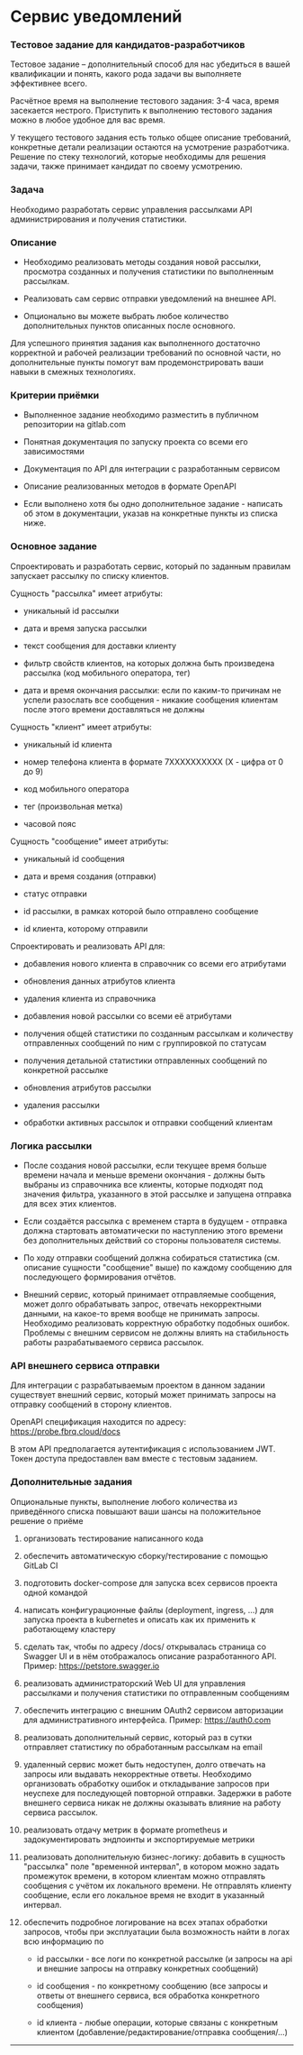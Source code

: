 # Сервис уведомлений

### Тестовое задание для кандидатов-разработчиков

Тестовое задание – дополнительный способ для нас убедиться в вашей квалификации и понять, какого рода задачи вы
выполняете эффективнее всего.

Расчётное время на выполнение тестового задания: 3-4 часа, время засекается нестрого. Приступить к выполнению тестового
задания можно в любое удобное для вас время.

У текущего тестового задания есть только общее описание требований, конкретные детали реализации остаются на усмотрение
разработчика. Решение по стеку технологий, которые необходимы для решения задачи, также принимает кандидат по своему
усмотрению.

### Задача

Необходимо разработать сервис управления рассылками API администрирования и получения статистики.

### Описание

- Необходимо реализовать методы создания новой рассылки, просмотра созданных и получения статистики по выполненным
  рассылкам.

- Реализовать сам сервис отправки уведомлений на внешнее API.

- Опционально вы можете выбрать любое количество дополнительных пунктов описанных после основного.

Для успешного принятия задания как выполненного достаточно корректной и рабочей реализации требований по основной части,
но дополнительные пункты помогут вам продемонстрировать ваши навыки в смежных технологиях.

### Критерии приёмки

- Выполненное задание необходимо разместить в публичном репозитории на gitlab.com

- Понятная документация по запуску проекта со всеми его зависимостями

- Документация по API для интеграции с разработанным сервисом

- Описание реализованных методов в формате OpenAPI

- Если выполнено хотя бы одно дополнительное задание - написать об этом в документации, указав на конкретные пункты из
  списка ниже.

### Основное задание

Спроектировать и разработать сервис, который по заданным правилам запускает рассылку по списку клиентов.

Сущность "рассылка" имеет атрибуты:

- уникальный id рассылки

- дата и время запуска рассылки

- текст сообщения для доставки клиенту

- фильтр свойств клиентов, на которых должна быть произведена рассылка (код мобильного оператора, тег)

- дата и время окончания рассылки: если по каким-то причинам не успели разослать все сообщения - никакие сообщения
  клиентам после этого времени доставляться не должны

Сущность "клиент" имеет атрибуты:

- уникальный id клиента

- номер телефона клиента в формате 7XXXXXXXXXX (X - цифра от 0 до 9)

- код мобильного оператора

- тег (произвольная метка)

- часовой пояс

Сущность "сообщение" имеет атрибуты:

- уникальный id сообщения

- дата и время создания (отправки)

- статус отправки

- id рассылки, в рамках которой было отправлено сообщение

- id клиента, которому отправили

Спроектировать и реализовать API для:

- добавления нового клиента в справочник со всеми его атрибутами

- обновления данных атрибутов клиента

- удаления клиента из справочника

- добавления новой рассылки со всеми её атрибутами

- получения общей статистики по созданным рассылкам и количеству отправленных сообщений по ним с группировкой по
  статусам

- получения детальной статистики отправленных сообщений по конкретной рассылке

- обновления атрибутов рассылки

- удаления рассылки

- обработки активных рассылок и отправки сообщений клиентам

### Логика рассылки

- После создания новой рассылки, если текущее время больше времени начала и меньше времени окончания - должны быть
  выбраны
  из справочника все клиенты, которые подходят под значения фильтра, указанного в этой рассылке и запущена отправка для
  всех этих клиентов.

- Если создаётся рассылка с временем старта в будущем - отправка должна стартовать автоматически по наступлению этого
  времени без дополнительных действий со стороны пользователя системы.

- По ходу отправки сообщений должна собираться статистика (см. описание сущности "сообщение" выше) по каждому сообщению
  для последующего формирования отчётов.

- Внешний сервис, который принимает отправляемые сообщения, может долго обрабатывать запрос, отвечать некорректными
  данными, на какое-то время вообще не принимать запросы. Необходимо реализовать корректную обработку подобных ошибок.
  Проблемы с внешним сервисом не должны влиять на стабильность работы разрабатываемого сервиса рассылок.

### API внешнего сервиса отправки

Для интеграции с разрабатываемым проектом в данном задании существует внешний сервис, который может принимать запросы на
отправку сообщений в сторону клиентов.

OpenAPI спецификация находится по адресу: https://probe.fbrq.cloud/docs

В этом API предполагается аутентификация с использованием JWT. Токен доступа предоставлен вам вместе с тестовым
заданием.

### Дополнительные задания

Опциональные пункты, выполнение любого количества из приведённого списка повышают ваши шансы на положительное решение о
приёме

1. организовать тестирование написанного кода

2. обеспечить автоматическую сборку/тестирование с помощью GitLab CI

3. подготовить docker-compose для запуска всех сервисов проекта одной командой

4. написать конфигурационные файлы (deployment, ingress, …) для запуска проекта в kubernetes и описать как их применить
   к
   работающему кластеру

5. сделать так, чтобы по адресу /docs/ открывалась страница со Swagger UI и в нём отображалось описание разработанного
   API.
   Пример: https://petstore.swagger.io

6. реализовать администраторский Web UI для управления рассылками и получения статистики по отправленным сообщениям

7. обеспечить интеграцию с внешним OAuth2 сервисом авторизации для административного интерфейса.
   Пример: https://auth0.com

8. реализовать дополнительный сервис, который раз в сутки отправляет статистику по обработанным рассылкам на email

9. удаленный сервис может быть недоступен, долго отвечать на запросы или выдавать некорректные ответы. Необходимо
   организовать обработку ошибок и откладывание запросов при неуспехе для последующей повторной отправки. Задержки в
   работе
   внешнего сервиса никак не должны оказывать влияние на работу сервиса рассылок.

10. реализовать отдачу метрик в формате prometheus и задокументировать эндпоинты и экспортируемые метрики

11. реализовать дополнительную бизнес-логику: добавить в сущность "рассылка" поле "временной интервал", в котором можно
    задать промежуток времени, в котором клиентам можно отправлять сообщения с учётом их локального времени. Не
    отправлять
    клиенту сообщение, если его локальное время не входит в указанный интервал.

12. обеспечить подробное логирование на всех этапах обработки запросов, чтобы при эксплуатации была возможность найти в
    логах всю информацию по

    - id рассылки - все логи по конкретной рассылке (и запросы на api и внешние запросы на отправку конкретных
      сообщений)

    - id сообщения - по конкретному сообщению (все запросы и ответы от внешнего сервиса, вся обработка конкретного
      сообщения)

    - id клиента - любые операции, которые связаны с конкретным клиентом (добавление/редактирование/отправка
      сообщения/…)

---